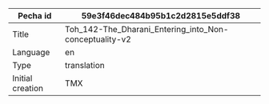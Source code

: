 |Pecha id | 59e3f46dec484b95b1c2d2815e5ddf38
| --- | --- 
|Title | Toh_142-The_Dharani_Entering_into_Non-conceptuality-v2 
|Language | en
|Type | translation
|Initial creation | TMX